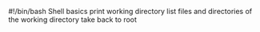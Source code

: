 #!/bin/bash
Shell basics
print working directory
list files and directories of the working directory
take back to root
